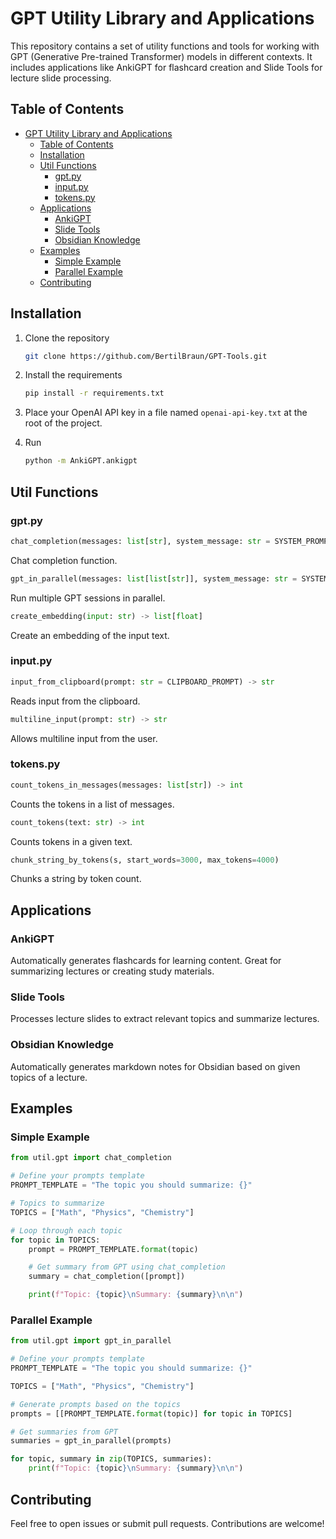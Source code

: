 # GPT Utility Library and Applications

This repository contains a set of utility functions and tools for working with GPT (Generative Pre-trained Transformer) models in different contexts. It includes applications like AnkiGPT for flashcard creation and Slide Tools for lecture slide processing.

## Table of Contents

- [GPT Utility Library and Applications](#gpt-utility-library-and-applications)
  - [Table of Contents](#table-of-contents)
  - [Installation](#installation)
  - [Util Functions](#util-functions)
    - [gpt.py](#gptpy)
    - [input.py](#inputpy)
    - [tokens.py](#tokenspy)
  - [Applications](#applications)
    - [AnkiGPT](#ankigpt)
    - [Slide Tools](#slide-tools)
    - [Obsidian Knowledge](#obsidian-knowledge)
  - [Examples](#examples)
    - [Simple Example](#simple-example)
    - [Parallel Example](#parallel-example)
  - [Contributing](#contributing)

## Installation

1. Clone the repository

   ```bash
   git clone https://github.com/BertilBraun/GPT-Tools.git
   ```

2. Install the requirements

   ```bash
   pip install -r requirements.txt
   ```

3. Place your OpenAI API key in a file named `openai-api-key.txt` at the root of the project.

4. Run

   ```bash
   python -m AnkiGPT.ankigpt
   ```

## Util Functions

### gpt.py

```python
chat_completion(messages: list[str], system_message: str = SYSTEM_PROMPT, model: str = DEFAULT_MODEL, stream_output: bool = False) -> str
```

Chat completion function.

```python
gpt_in_parallel(messages: list[list[str]], system_message: str = SYSTEM_PROMPT, model: str = DEFAULT_MODEL) -> list[str]
```

Run multiple GPT sessions in parallel.

```python
create_embedding(input: str) -> list[float]
```

Create an embedding of the input text.

### input.py

```python
input_from_clipboard(prompt: str = CLIPBOARD_PROMPT) -> str
```

Reads input from the clipboard.

```python
multiline_input(prompt: str) -> str
```

Allows multiline input from the user.

### tokens.py

```python
count_tokens_in_messages(messages: list[str]) -> int
```

Counts the tokens in a list of messages.

```python
count_tokens(text: str) -> int
```

Counts tokens in a given text.

```python
chunk_string_by_tokens(s, start_words=3000, max_tokens=4000)
```

Chunks a string by token count.

## Applications

### AnkiGPT

Automatically generates flashcards for learning content. Great for summarizing lectures or creating study materials.

### Slide Tools

Processes lecture slides to extract relevant topics and summarize lectures.

### Obsidian Knowledge

Automatically generates markdown notes for Obsidian based on given topics of a lecture.

## Examples

### Simple Example

```python
from util.gpt import chat_completion

# Define your prompts template
PROMPT_TEMPLATE = "The topic you should summarize: {}"

# Topics to summarize
TOPICS = ["Math", "Physics", "Chemistry"]

# Loop through each topic
for topic in TOPICS:
    prompt = PROMPT_TEMPLATE.format(topic)

    # Get summary from GPT using chat_completion
    summary = chat_completion([prompt])

    print(f"Topic: {topic}\nSummary: {summary}\n\n")

```

### Parallel Example

```python
from util.gpt import gpt_in_parallel

# Define your prompts template
PROMPT_TEMPLATE = "The topic you should summarize: {}"

TOPICS = ["Math", "Physics", "Chemistry"]

# Generate prompts based on the topics
prompts = [[PROMPT_TEMPLATE.format(topic)] for topic in TOPICS]

# Get summaries from GPT
summaries = gpt_in_parallel(prompts)

for topic, summary in zip(TOPICS, summaries):
    print(f"Topic: {topic}\nSummary: {summary}\n\n")
```

## Contributing

Feel free to open issues or submit pull requests. Contributions are welcome!
